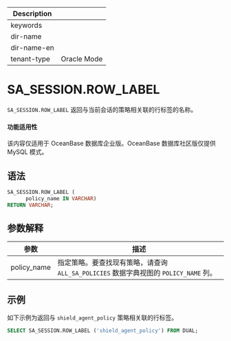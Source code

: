 | Description   |                 |
|---------------|-----------------|
| keywords      |                 |
| dir-name      |                 |
| dir-name-en   |                 |
| tenant-type   | Oracle Mode     |

# SA_SESSION.ROW_LABEL

`SA_SESSION.ROW_LABEL` 返回与当前会话的策略相关联的行标签的名称。

  <main id="notice" >
    <h4>功能适用性</h4>
    <p>该内容仅适用于 OceanBase 数据库企业版。OceanBase 数据库社区版仅提供 MySQL 模式。</p>
  </main>

## 语法

```sql
SA_SESSION.ROW_LABEL (
      policy_name IN VARCHAR)
RETURN VARCHAR;
```



## 参数解释



|   **参数**    |                          **描述**                           |
|-------------|-----------------------------------------------------------|
| policy_name | 指定策略。要查找现有策略，请查询 `ALL_SA_POLICIES` 数据字典视图的 `POLICY_NAME` 列。 |



## 示例

如下示例为返回与 `shield_agent_policy` 策略相关联的行标签。

```sql
SELECT SA_SESSION.ROW_LABEL ('shield_agent_policy') FROM DUAL;
```



